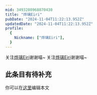 ```yaml
---
mid: 3493280968870430
title: "烨璃Eiri"
pubDate: "2024-11-04T11:22:13.952Z"
updatedDate: "2024-11-04T11:22:13.952Z"
profile:
  {
    Nickname: ["烨璃Eiri"],
  }
---
```


关注[烨璃Eiri](https://space.bilibili.com/3493280968870430)谢谢喵~ 关注[烨璃Eiri](https://space.bilibili.com/3493280968870430)谢谢喵~

## 此条目有待补充
你可以在[这里](https://github.com/Yuhanawa/VTuber.ICU/edit/master/src/content/v/烨璃Eiri/index.md)编辑本文
